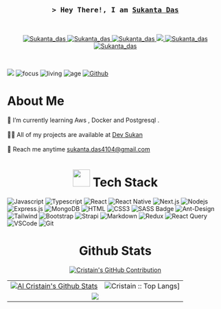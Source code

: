 

<!-- Intro  -->
<h3 align="center">
        <samp>&gt; Hey There!, I am
                <b><a target="_blank" href="https://devsukan.xyz">Sukanta Das</a></b>
        </samp>
</h3>
<br/>

<p align="center">
 <a href="https://devsukan.xyz" target="blank">
  <img src="https://img.shields.io/badge/Website-DC143C?style=for-the-badge&logo=medium&logoColor=white" alt="Sukanta_das" />
 </a>
 <a href="https://www.linkedin.com/in/sukanta-das221/" target="_blank">
  <img src="https://img.shields.io/badge/LinkedIn-0077B5?style=for-the-badge&logo=linkedin&logoColor=white" alt="Sukanta_das"/>
 </a>
 <a href="https://dev.to/cristain" target="_blank">
  <img src="https://img.shields.io/badge/dev.to-0A0A0A?style=for-the-badge&logo=dev.to&logoColor=white" alt="Sukanta_das" />
 </a>
 <a href="https://twitter.com/igCristain" target="_blank">
  <img src="https://img.shields.io/badge/Twitter-1DA1F2?style=for-the-badge&logo=twitter&logoColor=white" />
 </a>
 <a href="https://www.instagram.com/igcristain/" target="_blank">
  <img src="https://img.shields.io/badge/Instagram-fe4164?style=for-the-badge&logo=instagram&logoColor=white" alt="Sukanta_das" />
 </a> 
 <a href="https://facebook.com/cristain.333" target="_blank">
  <img src="https://img.shields.io/badge/Facebook-20BEFF?&style=for-the-badge&logo=facebook&logoColor=white" alt="Sukanta_das"  />
  </a> 
</p>
<br />

[![](https://visitcount.itsvg.in/api?id=CrisTain333&icon=5&color=12)](https://visitcount.itsvg.in)
![focus](https://img.shields.io/badge/focus-MERN%20Stack-brightgreen)
![living](https://img.shields.io/badge/living-Chattogram-blue)
![age](https://img.shields.io/badge/Age-20-blueviolet)
[![Github](https://img.shields.io/github/followers/CrisTain333?label=Follow&style=social)](https://github.com/CrisTain333)

<h1> About Me </h1>
🌱 I’m currently learning Aws , Docker and Postgresql .   <br>  <br> 
👨‍💻 All of my projects are available at <a href='https://devsukan.xyz' >Dev Sukan</a>  <br><br> 📧  Reach me anytime <a
    href="mailto:sukanta.das4104@gmail.com" target="_blank" rel="noopener">sukanta.das4104@gmail.com</a> <br>


<h1 align="center"><img
        src="https://media2.giphy.com/media/QssGEmpkyEOhBCb7e1/giphy.gif?cid=ecf05e47a0n3gi1bfqntqmob8g9aid1oyj2wr3ds3mg700bl&rid=giphy.gif"
        width='40' />&nbsp;Tech Stack</h1>
        
![Javascript](https://img.shields.io/badge/Javascript-F0DB4F?style=for-the-badge&labelColor=black&logo=javascript&logoColor=F0DB4F)
![Typescript](https://img.shields.io/badge/Typescript-007acc?style=for-the-badge&labelColor=black&logo=typescript&logoColor=007acc)
![React](https://img.shields.io/badge/-React-61DBFB?style=for-the-badge&labelColor=black&logo=react&logoColor=61DBFB)
![React Native](https://img.shields.io/badge/React_Native-20232A?style=for-the-badge&logo=react&logoColor=61DAFB)
![Next.js](https://img.shields.io/badge/next.js-000000?style=for-the-badge&logo=nextdotjs&logoColor=white)
![Nodejs](https://img.shields.io/badge/Nodejs-3C873A?style=for-the-badge&labelColor=black&logo=node.js&logoColor=3C873A)
![Express.js](https://img.shields.io/badge/Express.js-000000?style=for-the-badge&logo=express&logoColor=white)
![MongoDB](https://img.shields.io/badge/MongoDB-4EA94B?style=for-the-badge&logo=mongodb&logoColor=white)
![HTML](https://img.shields.io/badge/HTML5-E34F26?style=for-the-badge&logo=html5&logoColor=white)
![CSS3](https://img.shields.io/badge/CSS3-1572B6?style=for-the-badge&logo=css3&logoColor=white)
![SASS Badge](https://img.shields.io/badge/Sass-CC6699?style=for-the-badge&logo=sass&logoColor=white)
![Ant-Design](https://img.shields.io/badge/AntDesign-0170FE?style=for-the-badge&logo=antdesign&logoColor=white)
![Tailwind](https://img.shields.io/badge/Tailwind_CSS-092749?style=for-the-badge&logo=tailwindcss&logoColor=06B6D4&labelColor=000000)
![Bootstrap](https://img.shields.io/badge/Bootstrap-563D7C?style=for-the-badge&logo=bootstrap&logoColor=white)
![Strapi](https://img.shields.io/badge/strapi-2E7EEA?style=for-the-badge&logo=strapi&logoColor=white)
![Markdown](https://img.shields.io/badge/Markdown-000000?style=for-the-badge&logo=markdown&logoColor=white)
![Redux](https://img.shields.io/badge/Redux-593D88?style=for-the-badge&logo=redux&logoColor=white)
![React Query](https://img.shields.io/badge/-React_Query-FF4154?style=for-the-badge&logo=react%20query&logoColor=white)
![VSCode](https://img.shields.io/badge/Visual_Studio-0078d7?style=for-the-badge&logo=visual%20studio&logoColor=white)
![Git](https://img.shields.io/badge/Git-F05032?style=for-the-badge&logo=git&logoColor=white)
 <br>



<p align="center">
<table>
    <h1 align="center">Github Stats</h1>
    <p align="center">
  <a  align="center" href="https://github.com/Cristain333">
    <img src="https://github-profile-summary-cards.vercel.app/api/cards/profile-details?username=Cristain333&theme=radical" alt="Cristain's GitHub Contribution"/>
  </a>
</p>
    <tr>
        <td>
                 <a href="https://github.com/cristain333"><img alt="Al Cristain's Github Stats" src="https://denvercoder1-github-readme-stats.vercel.app/api?username=Cristain333&show_icons=true&count_private=true&theme=radical&border_color=7F3FBF&bg_color=0D1117&title_color=F85D7F&icon_color=F8D866"/></a>
        </td> <!-- &hide=html -->
        <td><img alt="Cristain :: Top Langs]"
                src="https://github-readme-stats.vercel.app/api/top-langs/?username=cristain333&layout=donut&theme=radical&count_private=true">
        </td>
    </tr>
    <tr>
        <td colspan="2" align="center"><img align="center"
                src="https://github-readme-streak-stats.herokuapp.com?user=CrisTain333&theme=radical&hide_border=true">
        </td>
    </tr>
</table>
</p>
